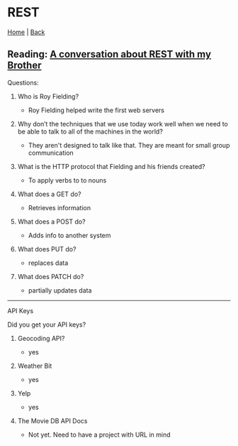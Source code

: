 # REST

[Home](/README.md) | [Back](/301-main/301TableofContents.md)

## Reading: [A conversation about REST with my Brother](https://gist.github.com/brookr/5977550)

Questions: 

1. Who is Roy Fielding?

    <ul>
      <li>Roy Fielding helped write the first web servers</li>
    </ul>

1. Why don’t the techniques that we use today work well when we need to be able to talk to all of the machines in the world?

    <ul>
      <li>They aren't designed to talk like that. They are meant for small group communication</li>
    </ul>

1. What is the HTTP protocol that Fielding and his friends created?

    <ul>
      <li>To apply verbs to to nouns</li>
    </ul>

1. What does a GET do?

    <ul>
      <li>Retrieves information</li>
    </ul>

1. What does a POST do?

    <ul>
      <li>Adds info to another system</li>
    </ul>

1. What does PUT do?

    <ul>
      <li>replaces data </li>
    </ul>

1. What does PATCH do?

    <ul>
      <li>partially updates data</li>
    </ul>

___


API Keys

Did you get your API keys?

1. Geocoding API?

    <ul>
      <li>yes</li>
    </ul>

1. Weather Bit

    <ul>
      <li>yes </li>
    </ul>

1. Yelp

    <ul>
      <li>yes</li>
    </ul>

1. The Movie DB API Docs

    <ul>
      <li>Not yet. Need to have a project with URL in mind</li>
    </ul>
